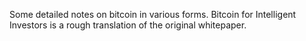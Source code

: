 Some detailed notes on bitcoin in various forms. Bitcoin for Intelligent Investors is a rough translation of the original whitepaper.
